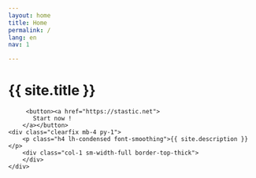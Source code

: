 ```yaml
---
layout: home
title: Home
permalink: /
lang: en
nav: 1

---
```

<div class="container mx-auto px-2 mt-4 mb-2 clearfix header-text">
	<h1 class="h0 inline-block py-2 mt-4 header-title">{{ site.title }}</h1>

         <button><a href="https://stastic.net">
           Start now !
        </a></button>
	<div class="clearfix mb-4 py-1">
		<p class="h4 lh-condensed font-smoothing">{{ site.description }}</p>
		<div class="col-1 sm-width-full border-top-thick">
		</div>
	</div>

</div>
